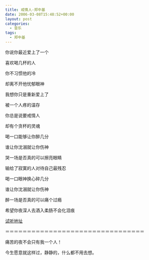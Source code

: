 ```yaml
---
title: 戒情人-郑中基
date: 2006-03-08T15:48:52+00:00
layout: post
categories:
  - 音乐
tags:
  - 郑中基
---
```


你说你最近爱上了一个

喜欢喝几杯的人

你不习惯他的冷

却离不开他忧郁眼神

我想你只是重新爱上了

被一个人疼的温存

你总是说要戒情人

却有个贪杯的灵魂

喝一口能够让你醉几分

谁让你沈溺就让你伤神

哭一场是否真的可以擦亮眼睛

输给了寂寞的人对待自己最残忍

喝一口眼神换心碎几分

谁让你沈溺就让你伤神

醉一场是否真的可以痛个过瘾

希望你夜深人去酒入柔肠不会化泪痕

[试听地址](http://music.163.com/#/song?id=191658)

＝＝＝＝＝＝＝＝＝＝＝＝＝＝＝＝＝＝＝＝＝＝＝＝＝＝＝＝＝＝＝＝

痛苦的夜不会只有我一个人！

今生愿意就这样过，静静的，什么都不用去想。